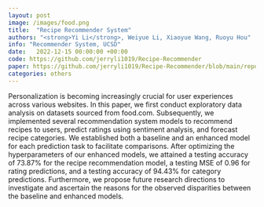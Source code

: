 ```yaml
---
layout: post
image: /images/food.png
title:  "Recipe Recommender System"
authors: "<strong>Yi Li</strong>, Weiyue Li, Xiaoyue Wang, Ruoyu Hou"
info: "Recommender System, UCSD"
date:   2022-12-15 00:00:00 +00:00
code: https://github.com/jerryli1019/Recipe-Recommender
paper: https://github.com/jerryli1019/Recipe-Recommender/blob/main/report.pdf
categories: others
---
```

Personalization is becoming increasingly crucial for user experiences across various websites. In this paper, we first conduct exploratory data analysis on datasets sourced from food.com. Subsequently, we implemented several recommendation system models to recommend recipes to users, predict ratings using sentiment analysis, and forecast recipe categories. We established both a baseline and an enhanced model for each prediction task to facilitate comparisons. After optimizing the hyperparameters of our enhanced models, we attained a testing accuracy of 73.87% for the recipe recommendation model, a testing MSE of 0.96 for rating predictions, and a testing accuracy of 94.43% for category predictions. Furthermore, we propose future research directions to investigate and ascertain the reasons for the observed disparities between the baseline and enhanced models.